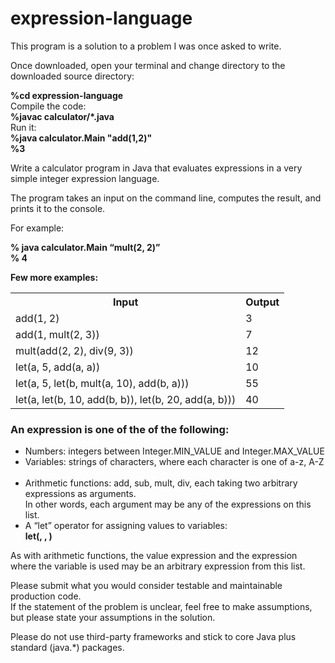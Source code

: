 # expression-language
This program is a solution to a problem I was once asked to write.

Once downloaded, open your terminal and change directory to the downloaded source directory:
<p>
<b>%cd expression-language</b><br>
Compile the code:<br>
<b>%javac calculator/*.java</b><br>
Run it:<br>
<b>%java calculator.Main "add(1,2)"</b><br>
<b>%3</b><br>
</p>
<p>
Write a calculator program in Java that evaluates expressions in a very simple integer expression language.
</p>
<p>
The program takes an input on the command line, computes the result, and prints it to the console. 
</p>
For example:<br>
<p>
<b>% java calculator.Main “mult(2, 2)”</b><br>
<b>% 4</b>
</p>

<b>Few more examples:</b>

<table style="width:100%">
  <tr>
    <th>Input</th>
    <th>Output</th>
  </tr>
  <tr>
    <td>add(1, 2)</td>
    <td>3</td>
  </tr>
  <tr>
    <td>add(1, mult(2, 3))</td>
    <td>7</td>
  </tr>
  <tr>
    <td>mult(add(2, 2), div(9, 3))</td>
    <td>12</td>
  </tr>
  <tr>
    <td>let(a, 5, add(a, a))</td>
    <td>10</td>
  </tr>
  <tr>
    <td>let(a, 5, let(b, mult(a, 10), add(b, a)))</td>
    <td>55</td>
  </tr>
  <tr>
    <td>let(a, let(b, 10, add(b, b)), let(b, 20, add(a, b)))</td>
    <td>40</td>
  </tr>
</table>


<h3>An expression is one of the of the following:</h3>
<ul>
 <li>Numbers: integers between Integer.MIN_VALUE and Integer.MAX_VALUE</li>
 <li>Variables: strings of characters, where each character is one of a-z, A-Z</li>
 <li>Arithmetic functions: add, sub, mult, div, each taking two arbitrary expressions as arguments.<br>
    In other words, each argument may be any of the expressions on this list.</li>
 <li>A “let” operator for assigning values to variables:<br>
    <b>let(<variable name>, <value expression>, <expression where variable is used>)</b></li>
</ul>
<p>
As with arithmetic functions, the value expression and the expression <br> where the variable is used
may be an arbitrary expression from this list. 
</p>

<p>
Please submit what you would consider testable and maintainable production code.<br>
If the statement of the problem is unclear, feel free to make assumptions,<br>
but please state your assumptions in the solution.  
</p>
<p>
Please do not use third-party frameworks and stick to core Java plus standard (java.*) packages.
</p>
